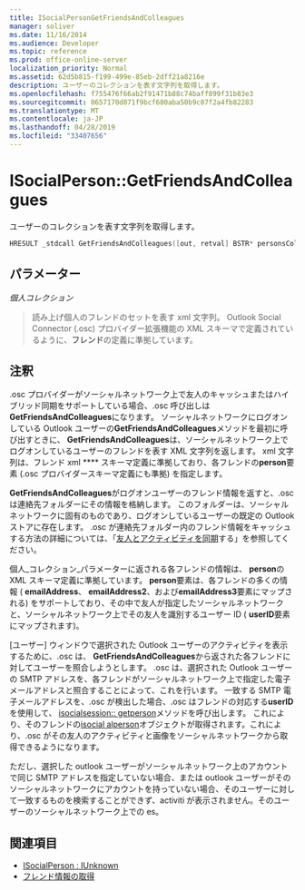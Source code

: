 ```yaml
---
title: ISocialPersonGetFriendsAndColleagues
manager: soliver
ms.date: 11/16/2014
ms.audience: Developer
ms.topic: reference
ms.prod: office-online-server
localization_priority: Normal
ms.assetid: 62d5b815-f199-499e-85eb-2dff21a8216e
description: ユーザーのコレクションを表す文字列を取得します。
ms.openlocfilehash: f755476f66ab2f91471b88c74baff899f31b83e3
ms.sourcegitcommit: 8657170d071f9bcf680aba50b9c07f2a4fb82283
ms.translationtype: MT
ms.contentlocale: ja-JP
ms.lasthandoff: 04/28/2019
ms.locfileid: "33407656"
---
```

# <a name="isocialpersongetfriendsandcolleagues"></a>ISocialPerson::GetFriendsAndColleagues

ユーザーのコレクションを表す文字列を取得します。
  
```cpp
HRESULT _stdcall GetFriendsAndColleagues([out, retval] BSTR* personsCollection);
```

## <a name="parameters"></a>パラメーター

_個人コレクション_
  
> 読み上げ個人のフレンドのセットを表す xml 文字列。 Outlook Social Connector (.osc) プロバイダー拡張機能の XML スキーマで定義されているように、**フレンド**の定義に準拠しています。 
    
## <a name="remarks"></a>注釈

.osc プロバイダーがソーシャルネットワーク上で友人のキャッシュまたはハイブリッド同期をサポートしている場合、.osc 呼び出しは**GetFriendsAndColleagues**になります。 ソーシャルネットワークにログオンしている Outlook ユーザーの**GetFriendsAndColleagues**メソッドを最初に呼び出すときに、 **GetFriendsAndColleagues**は、ソーシャルネットワーク上でログオンしているユーザーのフレンドを表す XML 文字列を返します。 xml 文字列は、フレンド xml **** スキーマ定義に準拠しており、各フレンドの**person**要素 (.osc プロバイダースキーマ定義にも準拠) を指定します。 
  
**GetFriendsAndColleagues**がログオンユーザーのフレンド情報を返すと、.osc は連絡先フォルダーにその情報を格納します。 このフォルダーは、ソーシャルネットワークに固有のものであり、ログオンしているユーザーの既定の Outlook ストアに存在します。 .osc が連絡先フォルダー内のフレンド情報をキャッシュする方法の詳細については、「[友人とアクティビティを同期](synchronizing-friends-and-activities.md)する」を参照してください。
  
個人_コレクション_パラメーターに返される各フレンドの情報は、 **person**の XML スキーマ定義に準拠しています。 **person**要素は、各フレンドの多くの情報 ( **emailAddress**、 **emailAddress2**、および**emailAddress3**要素にマップされる) をサポートしており、その中で友人が指定したソーシャルネットワークと、ソーシャルネットワーク上でその友人を識別するユーザー ID ( **userID**要素にマップされます)。 
  
[ユーザー] ウィンドウで選択された Outlook ユーザーのアクティビティを表示するために、.osc は、 **GetFriendsAndColleagues**から返された各フレンドに対してユーザーを照合しようとします。 .osc は、選択された Outlook ユーザーの SMTP アドレスを、各フレンドがソーシャルネットワーク上で指定した電子メールアドレスと照合することによって、これを行います。 一致する SMTP 電子メールアドレスを、.osc が検出した場合、.osc はフレンドの対応する**userID**を使用して、 [isocialsession:: getperson](isocialsession-getperson.md)メソッドを呼び出します。 これにより、そのフレンドの[isocial alperson](isocialpersoniunknown.md)オブジェクトが取得されます。これにより、.osc がその友人のアクティビティと画像をソーシャルネットワークから取得できるようになります。 
  
ただし、選択した outlook ユーザーがソーシャルネットワーク上のアカウントで同じ SMTP アドレスを指定していない場合、または outlook ユーザーがそのソーシャルネットワークにアカウントを持っていない場合、そのユーザーに対して一致するものを検索することができず、activiti が表示されません。そのユーザーのソーシャルネットワーク上での es。
  
## <a name="see-also"></a>関連項目

- [ISocialPerson : IUnknown](isocialpersoniunknown.md)
- [フレンド情報の取得](getting-friends-information.md)

